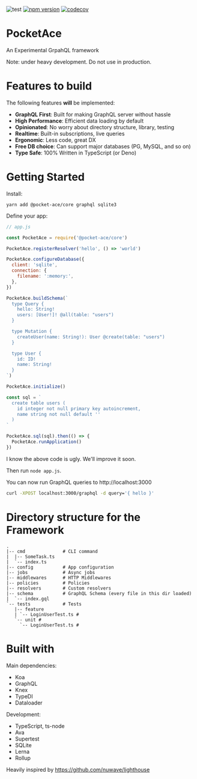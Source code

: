 ![test](https://github.com/acro5piano/PocketAce/workflows/test/badge.svg)
[![npm version](https://badge.fury.io/js/%40pocket-ace%2Fcore.svg)](https://badge.fury.io/js/%40pocket-ace%2Fcore)
[![codecov](https://codecov.io/gh/acro5piano/PocketAce/branch/master/graph/badge.svg)](https://codecov.io/gh/acro5piano/PocketAce)

# PocketAce

An Experimental GrpahQL framework

Note: under heavy development. Do not use in production.

# Features to build

The following features **will** be implemented:

- **GraphQL First**: Built for making GraphQL server without hassle
- **High Performance**: Efficient data loading by default
- **Opinionated**: No worry about directory structure, library, testing
- **Realtime**: Built-in subscriptions, live queries
- **Ergonomic**: Less code, great DX
- **Free DB choice**: Can support major databases (PG, MySQL, and so on)
- **Type Safe**: 100% Written in TypeScript (or Deno)

# Getting Started

Install:

```
yarn add @pocket-ace/core graphql sqlite3
```

Define your app:

```javascript
// app.js

const PocketAce = require('@pocket-ace/core')

PocketAce.registerResolver('hello', () => 'world')

PocketAce.configureDatabase({
  client: 'sqlite',
  connection: {
    filename: ':memory:',
  },
})

PocketAce.buildSchema(`
  type Query {
    hello: String!
    users: [User!]! @all(table: "users")
  }

  type Mutation {
    createUser(name: String!): User @create(table: "users")
  }

  type User {
    id: ID!
    name: String!
  }
`)

PocketAce.initialize()

const sql = `
  create table users (
    id integer not null primary key autoincrement,
    name string not null default ''
  )
`

PocketAce.sql(sql).then(() => {
  PocketAce.runApplication()
})
```

I know the above code is ugly. We'll improve it soon.

Then run `node app.js`.

You can now run GraphQL queries to http://localhost:3000

```bash
curl -XPOST localhost:3000/graphql -d query='{ hello }'
```

# Directory structure for the Framework

```
.
|-- cmd              # CLI command
|  |-- SomeTask.ts
|  `-- index.ts
|-- config           # App configuration
|-- jobs             # Async jobs
|-- middlewares      # HTTP Middlewares
|-- policies         # Policies
|-- resolvers        # Custom resolvers
|-- schema           # GraphQL Schema (every file in this dir loaded)
|  `-- index.gql
`-- tests            # Tests
   |-- feature
   | `-- LoginUserTest.ts #
   `-- unit #
     `-- LoginUserTest.ts #
```

# Built with

Main dependencies:

- Koa
- GraphQL
- Knex
- TypeDI
- Dataloader

Development:

- TypeScript, ts-node
- Ava
- Supertest
- SQLite
- Lerna
- Rollup

Heavily inspired by https://github.com/nuwave/lighthouse

